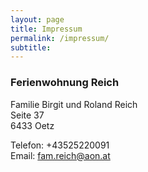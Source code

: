 ```yaml
---
layout: page
title: Impressum
permalink: /impressum/
subtitle:
---
```


### Ferienwohnung Reich

Familie Birgit und Roland Reich  
Seite 37  
6433 Oetz

Telefon: +43525220091  
Email: fam.reich@aon.at
